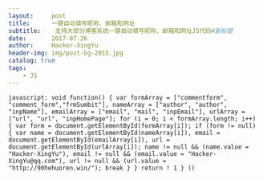 ```yaml
---
layout:     post                       
title:      一键自动填写昵称、邮箱和网址               
subtitle:    支持大部分博客系统一键自动填写昵称、邮箱和网址JS代码#副标题
date:       2017-07-26                 
author:     Hacker-XingYu                         
header-img: img/post-bg-2015.jpg    
catalog: true                         
tags:                               
    - JS
---
```

    javascript: void function() { var formArray = ["commentform", "comment_form","frmSumbit"], nameArray = ["author", "author", "inpName"], emailArray = ["email", "mail", "inpEmail"], urlArray = ["url", "url", "inpHomePage"]; for (i = 0; i < formArray.length; i++) { var form = document.getElementById(formArray[i]); if (form != null) { var name = document.getElementById(nameArray[i]), email = document.getElementById(emailArray[i]), url = document.getElementById(urlArray[i]); name != null && (name.value = "Hacker-XingYu"), email != null && (email.value = "Hacker-XingYu@qq.com"), url != null && (url.value = "http://90hehuoren.win/"); break } } return ! 1 } ()